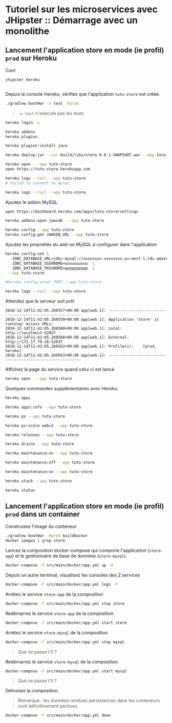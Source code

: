 # Tutoriel sur les microservices avec JHipster :: Démarrage avec un monolithe

## Lancement l'application store en mode (ie profil) `prod` sur Heroku

Cont
```bash
jhipster heroku
```

```

```

Depuis la console Heroku, vérifiez que l'application `tuto-store` est créée.


```bash
./gradlew bootWar -x test -Pprod
```
> `-x test` n'exécute pas les tests


```bash
heroku login -i

heroku addons
heroku plugins

heroku plugins:install java

heroku deploy:jar --jar build/libs/store-0.0.1-SNAPSHOT.war --app tuto-store

heroku open  --app tuto-store
open https://tuto-store.herokuapp.com

heroku logs --tail --app tuto-store
# Failed to connect to mysql

heroku logs --tail --app tuto-store
```

Ajoutez le addon MySQL
```bash
open https://dashboard.heroku.com/apps/tuto-store/settings

heroku addons:open jawsdb  --app tuto-store

heroku config --app tuto-store
heroku config:get JAWSDB_URL --app tuto-store
```

Ajoutez les propriétés du add-on MySQL à configurer dans l'application
```bash
heroku config:set \
   JDBC_DATABASE_URL=jdbc:mysql://xxxxxxxx.xxxxxxxx.eu-west-1.rds.amazonaws.com:3306/dddddddddddd?verifyServerCertificate=false  \
   JDBC_DATABASE_USERNAME=uuuuuuuuuu  \
   JDBC_DATABASE_PASSWORD=pppppppppp  \
 --app tuto-store

#heroku config:unset PORT --app tuto-store

heroku logs --tail --app tuto-store
```

Attendez que le serveur soit prêt
```
2018-12-14T11:42:05.268557+00:00 app[web.1]: ----------------------------------------------------------
2018-12-14T11:42:05.268559+00:00 app[web.1]: Application 'store' is running! Access URLs:
2018-12-14T11:42:05.268560+00:00 app[web.1]: Local: 		http://localhost:52037
2018-12-14T11:42:05.268560+00:00 app[web.1]: External: 	http://172.17.78.18:52037
2018-12-14T11:42:05.268562+00:00 app[web.1]: Profile(s): 	[prod, heroku]
2018-12-14T11:42:05.268563+00:00 app[web.1]: ----------------------------------------------------------
```

Affichez la page du service quand celui ci est lancé.
```bash
heroku open  --app tuto-store
```


Quelques commandes supplémentaires avec Heroku:
```bash
heroku apps

heroku apps:info --app tuto-store

heroku ps --app tuto-store

heroku ps:scale web=2 --app tuto-store

heroku releases --app tuto-store

heroku drains --app tuto-store

heroku maintenance:on --app tuto-store

heroku maintenance:off --app tuto-store

heroku maintenance:on --app tuto-store

heroku stack --app tuto-store

heroku status
```


## Lancement l'application store en mode (ie profil) `prod` dans un container

Construisez l'image du conteneur
```bash
./gradlew bootWar -Pprod buildDocker
docker images | grep store
```

Lancez la composition docker-compose qui comporte l'application (`store-app`) et le gestionnaire de base de données (`store-mysql`).
```bash
docker-compose -f src/main/docker/app.yml up -d
```

Depuis un autre terminal, visualisez les consoles des 2 services
```bash
docker-compose -f src/main/docker/app.yml logs -f
```

Arrêtez le service `store-app` de la composition
```bash
docker-compose -f src/main/docker/app.yml stop store
```

Redémarrez le service `store-app` de la composition
```bash
docker-compose -f src/main/docker/app.yml start store
```

Arrêtez le service `store-mysql` de la composition
```bash
docker-compose -f src/main/docker/app.yml stop mysql
```
> Que se passe t'il ?

Redémarrez le service `store-mysql` de la composition
```bash
docker-compose -f src/main/docker/app.yml start mysql
```
> Que se passe t'il ?

Détruisez la composition.
> Remarque : les données rendues persistances dans les conteneurs sont définitivement perdues.

```bash
docker-compose -f src/main/docker/app.yml down
```

